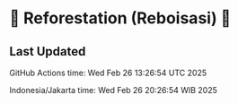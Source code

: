 
# 🌳 Reforestation (Reboisasi) 🌲

## Last Updated

GitHub Actions time: Wed Feb 26 13:26:54 UTC 2025

Indonesia/Jakarta time: Wed Feb 26 20:26:54 WIB 2025
